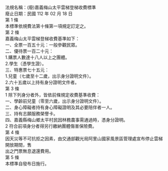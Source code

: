 法規名稱：(廢)嘉義梅山太平雲梯登梯收費標準  
廢止日期：民國 112 年 02 月 18 日  
第 1 條  
本標準依規費法第十條第一項規定訂定之。  
第 2 條  
嘉義梅山太平雲梯登梯收費基準如下：  
一、全票一百五十元：一般參觀民眾。  
二、優待票一百二十元：  
1.購票人數達十八人以上之團體。  
2.學生（憑學生證）。  
三、特惠票七十五元：  
1.兒童（七歲至十二歲，出示身分證明文件）。  
2.六十五歲以上持有身分證明文件者。  
第 3 條  
1 除下列身分者外，皆依前條規定收費基準收費：  
一、學齡前兒童（零至六歲，出示身分證明文件）。  
二、身心障礙者持有身心障礙證明及其必要陪伴者一人。  
三、持有志願服務榮譽卡。  
四、嘉義縣梅山鄉太平村民因林務農事需通過時，憑身分證明。  
2 符合前項身分者得另行繳納團體傷害保險費。  
第 4 條  
因天災等不可抗拒之因素，由交通部觀光局阿里山國家風景區管理處宣布停止雲梯開放期間，售  
出之門票無息退還費用。  
第 5 條  
本標準自發布日施行。  


